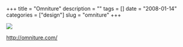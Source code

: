+++
title = "Omniture"
description = ""
tags = []
date = "2008-01-14"
categories = ["design"]
slug = "omniture"
+++


 

  <div id="screens-thumbs" class="clearfix">
    <div class="txt-center" id="design-submission"><a href="http://omniture.com/"><img id='bluga-thumbnail-1135' class='bluga-thumbnail large' src='http://media.konigi.com/bluga/
wt47f282285b6d3_0.jpg'/></a></div>  
  </div>   
<p><a href="http://omniture.com/">http://omniture.com/</a></p>





